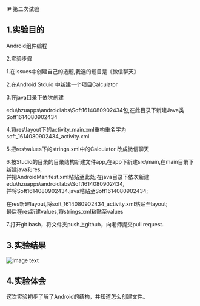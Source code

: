 !# 第二次试验
## 1.实验目的

Android组件编程  

2.实验步骤  

1.在Issues中创建自己的选题,我选的题目是《微信聊天》  

2.在Android Stduio 中新建一个项目Calculator  

3.在java目录下依次创建   

edu\hzuapps\androidlabs\Soft1614080902434包,在此目录下新建Java类Soft1614080902434  

4.将res\layout下的activity_main.xml重构重名字为soft_1614080902434_activity.xml  

5.把res\values下的strings.xml中的Calculator 改成微信聊天  

6.按Studio的目录的目录结构新建文件app,在app下新建src\main,在main目录下新建java和res,  
并把AndroidManifest.xml粘贴至此处;在java目录下依次新建  
edu\hzuapps\androidlabs\Soft1614080902434,  
并将Soft1614080902434.java粘贴至Soft1614080902434;  

在res新建layout,将soft_1614080902434_activity.xml粘贴至layout;   
最后在res新建values,将strings.xml粘贴至values  

7.打开git bash，将文件夹push上github，向老师提交pull request.  


## 3.实验结果
![Image text](https://github.com/Min4396/android-labs-2018/blob/master/soft1614080902434/2.0.png)

## 4.实验体会
   这次实验初步了解了Android的结构，并知道怎么创建文件。
